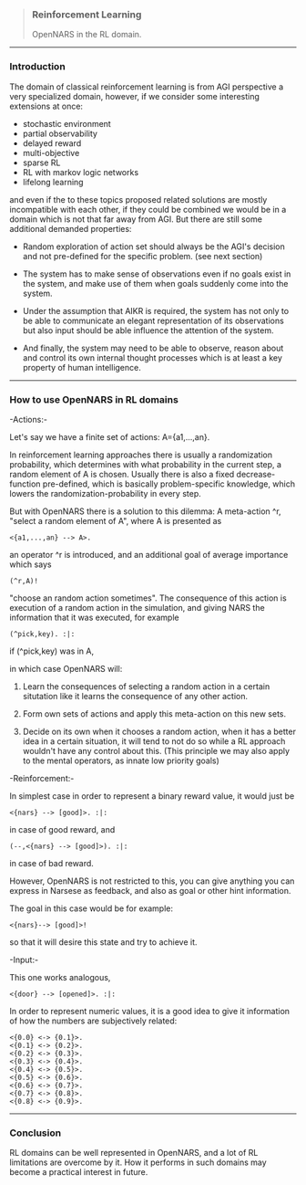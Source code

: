 > ### Reinforcement Learning  
> OpenNARS in the RL domain.

***

### Introduction

The domain of classical reinforcement learning is from AGI perspective a very specialized domain, however, if we consider some interesting extensions at once:

- stochastic environment
- partial observability
- delayed reward
- multi-objective
- sparse RL
- RL with markov logic networks
- lifelong learning

and even if the to these topics proposed related solutions are mostly incompatible with each other, if they could be combined we would be in a domain which is not that far away from AGI. But there are still some additional demanded properties:

- Random exploration of action set should always be the AGI's decision and not pre-defined for the specific problem. (see next section)

- The system has to make sense of observations even if no goals exist in the system, and make use of them when goals suddenly come into the system.

- Under the assumption that AIKR is required, the system has not only to be able to communicate an elegant representation of its observations but also input should be able influence the attention of the system.

- And finally, the system may need to be able to observe, reason about and control its own internal thought processes which is at least a key property of human intelligence.

***

### How to use OpenNARS in RL domains

-Actions:-

Let's say we have a finite set of actions: A={a1,...,an}.

In reinforcement learning approaches there is usually a randomization probability, which determines with what probability in the current step, a random element of A is chosen. Usually there is also a fixed decrease-function pre-defined, which is basically problem-specific knowledge, which lowers the randomization-probability in every step.

But with OpenNARS there is a solution to this dilemma: A meta-action ^r, "select a random element of A", where A is presented as

`<{a1,...,an} --> A>.`

an operator ^r is introduced, and an additional goal of average importance which says

`(^r,A)!`

"choose an random action sometimes". The consequence of this action is execution of a random action in the simulation, and giving NARS the information that it was executed, for example

`(^pick,key). :|:`

if (^pick,key) was in A,

in which case OpenNARS will:

1. Learn the consequences of selecting a random action in a certain situtation like it learns the consequence of any other action.

2. Form own sets of actions and apply this meta-action on this new sets.

3. Decide on its own when it chooses a random action, when it has a better idea in a certain situation, it will tend to not do so while a RL approach wouldn't have any control about this. (This principle we may also apply to the mental operators, as innate low priority goals)

-Reinforcement:-

In simplest case in order to represent a binary reward value, it would just be

`<{nars} --> [good]>. :|: `

in case of good reward, and

`(--,<{nars} --> [good]>). :|:`

in case of bad reward.

However, OpenNARS is not restricted to this, you can give anything you can express in Narsese as feedback, and also as goal or other hint information.

The goal in this case would be for example:

`<{nars}--> [good]>!`

so that it will desire this state and try to achieve it.

-Input:-

This one works analogous,

`<{door} --> [opened]>. :|: `

In order to represent numeric values, it is a good idea to give it information of how the numbers are subjectively related:

```
<{0.0} <-> {0.1}>.
<{0.1} <-> {0.2}>.
<{0.2} <-> {0.3}>.
<{0.3} <-> {0.4}>.
<{0.4} <-> {0.5}>.
<{0.5} <-> {0.6}>.
<{0.6} <-> {0.7}>.
<{0.7} <-> {0.8}>.
<{0.8} <-> {0.9}>.
```

***

### Conclusion

RL domains can be well represented in OpenNARS, and a lot of RL limitations are overcome by it. How it performs in such domains may become a practical interest in future.
